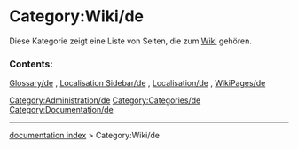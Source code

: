 # Category:Wiki/de
Diese Kategorie zeigt eine Liste von Seiten, die zum [Wiki](Wiki/de.md) gehören.

### Contents:

[Glossary/de](Glossary/de.md) , [Localisation Sidebar/de](Localisation_Sidebar/de.md) , [Localisation/de](Localisation/de.md) , [WikiPages/de](WikiPages/de.md)

[Category:Administration/de](Category:Administration/de.md) [Category:Categories/de](Category:Categories/de.md) [Category:Documentation/de](Category:Documentation/de.md)

---
[documentation index](../README.md) > Category:Wiki/de
